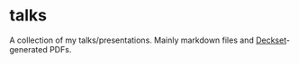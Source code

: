 # talks
A collection of my talks/presentations.
Mainly markdown files and [Deckset](https://www.decksetapp.com/)-generated PDFs.
